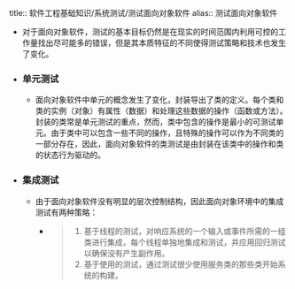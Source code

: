 title:: 软件工程基础知识/系统测试/测试面向对象软件
alias:: 测试面向对象软件

- 对于面向对象软件，测试的基本目标仍然是在现实的时间范围内利用可控的工作量找出尽可能多的错误，但是其本质特征的不同使得测试策略和技术也发生了变化。
- ### 单元测试
	- 面向对象软件中单元的概念发生了变化，封装导出了类的定义。每个类和类的实例（对象）有属性（数据）和处理这些数据的操作（函数或方法）。封装的类常是单元测试的重点，然而，类中包含的操作是最小的可测试单元。由于类中可以包含一些不同的操作，且特殊的操作可以作为不同类的一部分存在，因此，面向对象软件的类测试是由封装在该类中的操作和类的状态行为驱动的。
- ### 集成测试
	- 由于面向对象软件没有明显的层次控制结构，因此面向对象环境中的集成测试有两种策略：
		- > 1. 基于线程的测试，对响应系统的一个输入或事件所需的一组类进行集成，每个线程单独地集成和测试，并应用回归测试以确保没有产生副作用。
		  > 2. 基于使用的测试，通过测试很少使用服务类的那些类开始系统的构建。